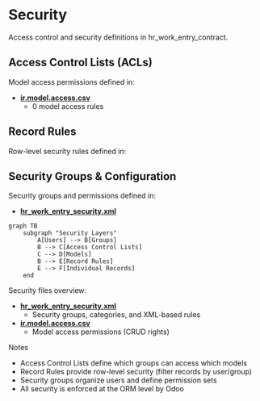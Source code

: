 # Security

Access control and security definitions in hr_work_entry_contract.

## Access Control Lists (ACLs)

Model access permissions defined in:
- **[ir.model.access.csv](../hr_work_entry_contract/security/ir.model.access.csv)**
  - 0 model access rules

## Record Rules

Row-level security rules defined in:

## Security Groups & Configuration

Security groups and permissions defined in:
- **[hr_work_entry_security.xml](../hr_work_entry_contract/security/hr_work_entry_security.xml)**

```mermaid
graph TB
    subgraph "Security Layers"
        A[Users] --> B[Groups]
        B --> C[Access Control Lists]
        C --> D[Models]
        B --> E[Record Rules]
        E --> F[Individual Records]
    end
```

Security files overview:
- **[hr_work_entry_security.xml](../hr_work_entry_contract/security/hr_work_entry_security.xml)**
  - Security groups, categories, and XML-based rules
- **[ir.model.access.csv](../hr_work_entry_contract/security/ir.model.access.csv)**
  - Model access permissions (CRUD rights)

Notes
- Access Control Lists define which groups can access which models
- Record Rules provide row-level security (filter records by user/group)
- Security groups organize users and define permission sets
- All security is enforced at the ORM level by Odoo
